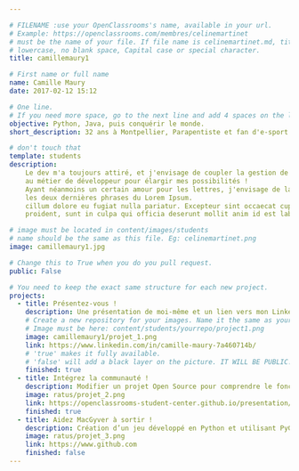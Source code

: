 ```yaml
---

# FILENAME :use your OpenClassrooms's name, available in your url.
# Example: https://openclassrooms.com/membres/celinemartinet
# must be the name of your file. If file name is celinemartinet.md, title is celinemartinet.
# lowercase, no blank space, Capital case or special character.
title: camillemaury1

# First name or full name
name: Camille Maury
date: 2017-02-12 15:12

# One line.
# If you need more space, go to the next line and add 4 spaces on the left, as in 'description'.
objective: Python, Java, puis conquérir le monde. 
short_description: 32 ans à Montpellier, Parapentiste et fan d'e-sport

# don't touch that
template: students
description:
    Le dev m'a toujours attiré, et j'envisage de coupler la gestion de projet
    au métier de développeur pour élargir mes possibilités ! 
    Ayant néanmoins un certain amour pour les lettres, j'envisage de laisser
    les deux dernières phrases du Lorem Ipsum. 
    cillum dolore eu fugiat nulla pariatur. Excepteur sint occaecat cupidatat non
    proident, sunt in culpa qui officia deserunt mollit anim id est laborum.

# image must be located in content/images/students
# name should be the same as this file. Eg: celinemartinet.png
image: camillemaury1.jpg

# Change this to True when you do you pull request.
public: False

# You need to keep the exact same structure for each new project.
projects:
  - title: Présentez-vous !
    description: Une présentation de moi-même et un lien vers mon LinkedIn.
    # Create a new repository for your images. Name it the same as your nickname and profile picture.
    # Image must be here: content/students/yourrepo/project1.png
    image: camillemaury1/projet_1.png
    link: https://www.linkedin.com/in/camille-maury-7a460714b/
    # 'true' makes it fully available.
    # 'false' will add a black layer on the picture. IT WILL BE PUBLIC!
    finished: true
  - title: Intégrez la communauté !
    description: Modifier un projet Open Source pour comprendre le fonctionnement de Git, de Github et des pull requests. 
    image: ratus/projet_2.png
    link: https://openclassrooms-student-center.github.io/presentation/students/ratus.html
    finished: true
  - title: Aidez MacGyver à sortir !
    description: Création d’un jeu développé en Python et utilisant PyGame.
    image: ratus/projet_3.png
    link: https://www.github.com
    finished: false
---
```


